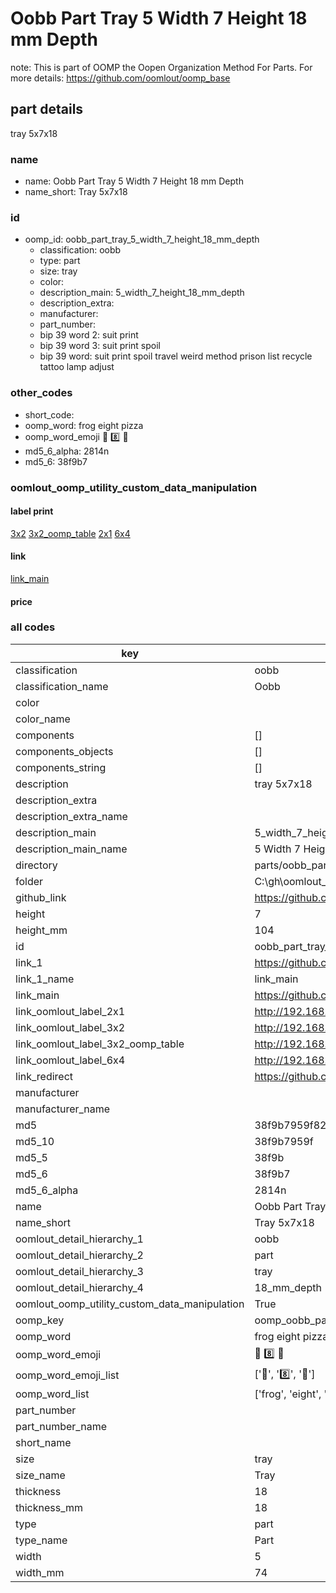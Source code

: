 # Oobb Part Tray 5 Width 7 Height 18 mm Depth  

note: This is part of OOMP the Oopen Organization Method For Parts. For more details: https://github.com/oomlout/oomp_base

##  part details
  



tray 5x7x18



### name
* name: Oobb Part Tray 5 Width 7 Height 18 mm Depth
* name_short: Tray 5x7x18 
### id
* oomp_id: oobb_part_tray_5_width_7_height_18_mm_depth
  * classification: oobb
  * type: part
  * size: tray
  * color: 
  * description_main: 5_width_7_height_18_mm_depth
  * description_extra: 
  * manufacturer: 
  * part_number: 
  * bip 39 word 2: suit print
  * bip 39 word 3: suit print spoil
  * bip 39 word: suit print spoil travel weird method prison list recycle tattoo lamp adjust

### other_codes
* short_code: 
* oomp_word: frog eight pizza
* oomp_word_emoji :frog: :eight: :pizza:
* md5_6_alpha: 2814n
* md5_6: 38f9b7






### oomlout_oomp_utility_custom_data_manipulation
#### label print
[3x2](http://192.168.1.245:1112/?label=oomp%202814n)
[3x2_oomp_table](http://192.168.1.108:1112/?label=oomp%202814n)
[2x1](http://192.168.1.242:1112/?label=oomp%202814n)
[6x4](http://192.168.1.55:1112/?label=oomp%202814n)    

#### link

[link_main](https://github.com/oomlout/oomlout_oobb_version_4_generated_parts/tree/main/navigation_oomp/oobb/part/tray/5_width_7_height_18_mm_depth/part)                              

#### price







### all codes 
| key | value |  
| --- | --- |  
| classification | oobb |  
| classification_name | Oobb |  
| color |  |  
| color_name |  |  
| components | [] |  
| components_objects | [] |  
| components_string | [] |  
| description | tray 5x7x18 |  
| description_extra |  |  
| description_extra_name |  |  
| description_main | 5_width_7_height_18_mm_depth |  
| description_main_name | 5 Width 7 Height 18 mm Depth |  
| directory | parts/oobb_part_tray_5_width_7_height_18_mm_depth |  
| folder | C:\gh\oomlout_oobb_version_4_generated_parts\parts\oobb_part_tray_5_width_7_height_18_mm_depth |  
| github_link | https://github.com/oomlout/oomlout_oomp_part_src/tree/main/parts/oobb_part_tray_5_width_7_height_18_mm_depth |  
| height | 7 |  
| height_mm | 104 |  
| id | oobb_part_tray_5_width_7_height_18_mm_depth |  
| link_1 | https://github.com/oomlout/oomlout_oobb_version_4_generated_parts/tree/main/navigation_oomp/oobb/part/tray/5_width_7_height_18_mm_depth/part |  
| link_1_name | link_main |  
| link_main | https://github.com/oomlout/oomlout_oobb_version_4_generated_parts/tree/main/navigation_oomp/oobb/part/tray/5_width_7_height_18_mm_depth/part |  
| link_oomlout_label_2x1 | http://192.168.1.242:1112/?label=oomp%202814n |  
| link_oomlout_label_3x2 | http://192.168.1.245:1112/?label=oomp%202814n |  
| link_oomlout_label_3x2_oomp_table | http://192.168.1.108:1112/?label=oomp%202814n |  
| link_oomlout_label_6x4 | http://192.168.1.55:1112/?label=oomp%202814n |  
| link_redirect | https://github.com/oomlout/oomlout_oobb_version_4_generated_parts/tree/main/parts/oobb_tray_05_07_18 |  
| manufacturer |  |  
| manufacturer_name |  |  
| md5 | 38f9b7959f82756230fc9e79a4aab6c8 |  
| md5_10 | 38f9b7959f |  
| md5_5 | 38f9b |  
| md5_6 | 38f9b7 |  
| md5_6_alpha | 2814n |  
| name | Oobb Part Tray 5 Width 7 Height 18 mm Depth |  
| name_short | Tray 5x7x18  |  
| oomlout_detail_hierarchy_1 | oobb |  
| oomlout_detail_hierarchy_2 | part |  
| oomlout_detail_hierarchy_3 | tray |  
| oomlout_detail_hierarchy_4 | 18_mm_depth |  
| oomlout_oomp_utility_custom_data_manipulation | True |  
| oomp_key | oomp_oobb_part_tray_5_width_7_height_18_mm_depth |  
| oomp_word | frog eight pizza |  
| oomp_word_emoji | :frog: :eight: :pizza: |  
| oomp_word_emoji_list | [':frog:', ':eight:', ':pizza:'] |  
| oomp_word_list | ['frog', 'eight', 'pizza'] |  
| part_number |  |  
| part_number_name |  |  
| short_name |  |  
| size | tray |  
| size_name | Tray |  
| thickness | 18 |  
| thickness_mm | 18 |  
| type | part |  
| type_name | Part |  
| width | 5 |  
| width_mm | 74 |  
